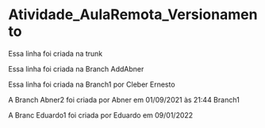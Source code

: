 # Atividade_AulaRemota_Versionamento

Essa linha foi criada na trunk

Essa linha foi criada na Branch AddAbner

Essa linha foi criada na Branch1 por Cleber Ernesto

A Branch Abner2 foi criada por Abner em 01/09/2021 às 21:44
 Branch1

A Branc Eduardo1 foi criada por Eduardo em 09/01/2022